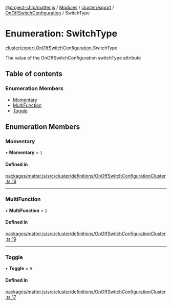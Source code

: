 [@project-chip/matter.js](../README.md) / [Modules](../modules.md) / [cluster/export](../modules/cluster_export.md) / [OnOffSwitchConfiguration](../modules/cluster_export.OnOffSwitchConfiguration.md) / SwitchType

# Enumeration: SwitchType

[cluster/export](../modules/cluster_export.md).[OnOffSwitchConfiguration](../modules/cluster_export.OnOffSwitchConfiguration.md).SwitchType

The value of the OnOffSwitchConfiguration switchType attribute

## Table of contents

### Enumeration Members

- [Momentary](cluster_export.OnOffSwitchConfiguration.SwitchType.md#momentary)
- [MultiFunction](cluster_export.OnOffSwitchConfiguration.SwitchType.md#multifunction)
- [Toggle](cluster_export.OnOffSwitchConfiguration.SwitchType.md#toggle)

## Enumeration Members

### Momentary

• **Momentary** = ``1``

#### Defined in

[packages/matter.js/src/cluster/definitions/OnOffSwitchConfigurationCluster.ts:18](https://github.com/project-chip/matter.js/blob/16d5b0d/packages/matter.js/src/cluster/definitions/OnOffSwitchConfigurationCluster.ts#L18)

___

### MultiFunction

• **MultiFunction** = ``2``

#### Defined in

[packages/matter.js/src/cluster/definitions/OnOffSwitchConfigurationCluster.ts:19](https://github.com/project-chip/matter.js/blob/16d5b0d/packages/matter.js/src/cluster/definitions/OnOffSwitchConfigurationCluster.ts#L19)

___

### Toggle

• **Toggle** = ``0``

#### Defined in

[packages/matter.js/src/cluster/definitions/OnOffSwitchConfigurationCluster.ts:17](https://github.com/project-chip/matter.js/blob/16d5b0d/packages/matter.js/src/cluster/definitions/OnOffSwitchConfigurationCluster.ts#L17)
